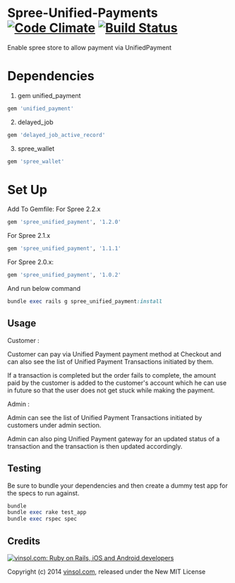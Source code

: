 Spree-Unified-Payments [![Code Climate](https://codeclimate.com/github/vinsol/Spree-Unified-Payments.png)](https://codeclimate.com/github/vinsol/Spree-Unified-Payments) [![Build Status](https://travis-ci.org/vinsol/Spree-Unified-Payments.png?branch=master)](https://travis-ci.org/vinsol/Spree-Unified-Payments)
================
Enable spree store to allow payment via UnifiedPayment

Dependencies
================

1) gem unified_payment
```ruby
gem 'unified_payment'
```
2) delayed_job
```ruby
gem 'delayed_job_active_record'
```
3) spree_wallet
```ruby
gem 'spree_wallet'
```

Set Up
================

Add To Gemfile:
For Spree 2.2.x
```ruby
gem 'spree_unified_payment', '1.2.0'
```
For Spree 2.1.x
```ruby
gem 'spree_unified_payment', '1.1.1'
```
For Spree 2.0.x:
```ruby
gem 'spree_unified_payment', '1.0.2'
```

And run below command
```ruby
bundle exec rails g spree_unified_payment:install
```
Usage
---------
Customer :

Customer can pay via Unified Payment payment method at Checkout and can also see the list of Unified Payment Transactions initiated by them.

If a transaction is completed but the order fails to complete, the amount paid by the customer is added to the customer's account which he can use in future so that the user does not get stuck while making the payment.

Admin :

Admin can see the list of Unified Payment Transactions initiated by customers under admin section.

Admin can also ping Unified Payment gateway for an updated status of a transaction and the transaction is then updated accordingly.

Testing
---------
Be sure to bundle your dependencies and then create a dummy test app for the specs to run against.
```ruby
bundle
bundle exec rake test_app
bundle exec rspec spec
```

Credits
-------

[![vinsol.com: Ruby on Rails, iOS and Android developers](http://vinsol.com/vin_logo.png "Ruby on Rails, iOS and Android developers")](http://vinsol.com)

Copyright (c) 2014 [vinsol.com](http://vinsol.com "Ruby on Rails, iOS and Android developers"), released under the New MIT License
